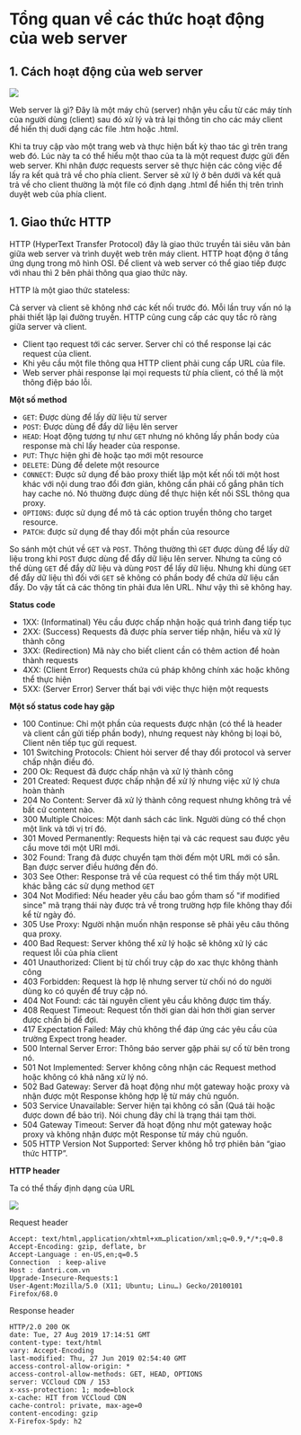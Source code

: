 # Tổng quan về các thức hoạt động của web server
 
## 1. Cách hoạt động của web server

![](/images/web_server_1.png)

Web server là gì? Đây là một máy chủ (server) nhận yêu cầu từ các máy tính của người dùng (client) sau đó xử lý và trả lại thông tin cho các máy client để hiển thị duới dạng các file .htm hoặc .html.

Khi ta truy cập vào một trang web và thực hiện bất kỳ thao tác gì trên trang web đó. Lúc này ta có thể hiểu một thao của ta là một request được gửi đến web server. Khi nhân được requests server sẽ thực hiện các công việc để lấy ra kết quả trả về cho phía client. Server sẽ xử lý ở bên dưới và kết quả trả về cho client thường là một file có định dạng .html để hiển thị trên trình duyệt web của phía client.

## 1. Giao thức HTTP

HTTP (HyperText Transfer Protocol) đây là giao thức truyền tải siêu văn bản giữa web server và trình duyệt web trên máy client. HTTP hoạt động ở tầng ứng dụng trong mô hình OSI. Để client và web server có thể giao tiếp được với nhau thì 2 bên phải thông qua giao thức này.

HTTP là một giao thức stateless:

Cả server và client sẽ không nhớ các kết nối trước đó. Mỗi lần truy vấn nó lạ phải thiết lập lại đường truyền. HTTP cũng cung cấp các quy tắc rõ ràng giữa server và client.
 * Client tạo request tới các server. Server chỉ có thể response lại các request của client.
 * Khi yêu cầu một file thông qua HTTP client phải cung cấp URL của file.
 * Web server phải response lại mọi requests từ phía client, có thể là một thông điệp báo lỗi.

**Một số method**

* `GET`: Được dùng để lấy dữ liệu từ server
* `POST`: Được dùng để đẩy dữ liệu lên server
* `HEAD`: Hoạt động tương tự như `GET` nhưng nó không lấy phần body của response mà chỉ lấy header của response.
* `PUT`: Thực hiện ghi đè hoặc tạo mới một resource
* `DELETE`: Dùng để delete một resource
* `CONNECT`: Được sử dụng để bảo proxy thiết lập một kết nối tới một host khác với nội dung trao đổi đơn giản, không cần phải cố gắng phân tích hay cache nó. Nó thường được dùng để thực hiện kết nối SSL thông qua proxy.
* `OPTIONS`: được sử dụng để mô tả các option truyền thông cho target resource.
* `PATCH`: được sử dụng để thay đổi một phần của resource

So sánh một chút về `GET` và `POST`. Thông thường thì `GET` được dùng để lấy dữ liệu trong khi `POST` được dùng để đẩy dữ liệu lên server. Nhưng ta cũng có thể dùng `GET` để đẩy dữ liệu và dùng `POST` để lấy dữ liệu. Nhưng khi dùng `GET` để đẩy dữ liệu thì đối với `GET` sẽ không có phần body để chứa dữ liệu cần đẩy. Do vậy tất cả các thông tin phải đưa lên URL. Như vậy thì sẽ không hay.

**Status code**

* 1XX: (Informatinal) Yêu cầu được chấp nhận hoặc quá trình đang tiếp tục
* 2XX: (Success) Requests đã được phía server tiếp nhận, hiểu và xử lý thành công
* 3XX: (Redirection) Mã này cho biết client cần có thêm action để hoàn thành requests
* 4XX: (Client Error) Requests chứa cú pháp không chính xác hoặc không thể thực hiện
* 5XX: (Server Error) Server thất bại với việc thực hiện một requests

**Một số status code hay gặp**

* 100 Continue: Chỉ một phần của requests được nhận (có thể là header và client cần gửi tiếp phần body), nhưng request này không bị loại bỏ, Client nên tiếp tục gửi request.
* 101 Switching Protocols: Chient hỏi server để thay đổi protocol và server chấp nhận điều đó.
* 200 Ok: Request đã được chấp nhận và xử lý thành công
* 201 Created: Request được chấp nhận để xử lý nhưng việc xử lý chưa hoàn thành
* 204 No Content: Server đã xử lý thành công request nhưng không trả về bất cứ content nào.
* 300 Multiple Choices: Một danh sách các link. Người dùng có thể chọn một link và tới vị trí đó.
* 301 Moved Permanently: Requests hiện tại và các request sau được yêu cầu move tới một URI mới.
* 302 Found: Trang đã được chuyển tạm thời đếm một URL mới có sẵn. Bạn được server điều hướng đến đó.
* 303 See Other: Response trả về của request có thể tìm thấy một URL khác bằng các sử dụng method `GET`
* 304 Not Modified: Nếu header yêu cầu bao gồm tham số "if modified since" mã trạng thái này được trả về trong trường hợp file không thay đổi kể từ ngày đó.
* 305 Use Proxy: Người nhận muốn nhận response sẽ phải yêu câu thông qua proxy.
* 400 Bad Request: Server không thể xử lý hoặc sẽ không xử lý các request lỗi của phía client
* 401 Unauthorized: Client bị từ chối truy cập do xac thực không thành công
* 403 Forbidden: Request là hợp lệ nhưng server từ chối nó do người dùng ko có quyền để truy cập nó.
* 404 Not Found: các tài nguyên client yêu cầu không được tìm thấy.
* 408 Request Timeout: Request tốn thời gian dài hơn thời gian server được chẩn bị để đợi.
* 417 Expectation Failed: Máy chủ không thể đáp ứng các yêu cầu của trường Expect trong header.
* 500 Internal Server Error: Thông báo server gặp phải sự cố từ bên trong nó.
* 501 Not Implemented: Server không công nhận các Request method hoặc không có khả năng xử lý nó.
* 502 Bad Gateway: Server đã hoạt động như một gateway hoặc proxy và nhận được một Response không hợp lệ từ máy chủ nguồn.
* 503 Service Unavailable: Server hiện tại không có sẵn (Quá tải hoặc được down để bảo trì). Nói chung đây chỉ là trạng thái tạm thời.
* 504 Gateway Timeout: Server đã hoạt động như một gateway hoặc proxy và không nhận được một Response từ máy chủ nguồn.
* 505 HTTP Version Not Supported: Server không hỗ trợ phiên bản “giao thức HTTP”.

**HTTP header**

Ta có thể thấy định dạng của URL

![](/images/web_server_2.png)

Request header

```
Accept:	text/html,application/xhtml+xm…plication/xml;q=0.9,*/*;q=0.8
Accept-Encoding: gzip, deflate, br
Accept-Language	: en-US,en;q=0.5
Connection	: keep-alive
Host : dantri.com.vn
Upgrade-Insecure-Requests:1
User-Agent:Mozilla/5.0 (X11; Ubuntu; Linu…) Gecko/20100101 Firefox/68.0
```

Response header

```
HTTP/2.0 200 OK
date: Tue, 27 Aug 2019 17:14:51 GMT
content-type: text/html
vary: Accept-Encoding
last-modified: Thu, 27 Jun 2019 02:54:40 GMT
access-control-allow-origin: *
access-control-allow-methods: GET, HEAD, OPTIONS
server: VCCloud CDN / 153
x-xss-protection: 1; mode=block
x-cache: HIT from VCCloud CDN
cache-control: private, max-age=0
content-encoding: gzip
X-Firefox-Spdy: h2
```